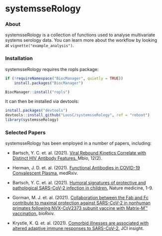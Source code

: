 # systemsseRology

### About
systemsseRology is a collection of functions used to analyse multivariate systems serology data. You can learn more about the workflow by looking at `vignette("example_analysis")`.

### Installation
systemsseRology requires the  ropls package:
``` r
if (!requireNamespace("BiocManager", quietly = TRUE))
    install.packages("BiocManager")

BiocManager::install("ropls")
```
It can then be installed via devtools:
``` r
install.packages("devtools")
devtools::install_github("LoosC/systemsseRology", ref = "reboot")
library(systemsseRology)
```

### Selected Papers
systemsseRology has been employed in a number of papers, including:
* Bartsch, Y. C. et. al. (2021). [Viral Rebound Kinetics Correlate with Distinct HIV Antibody Features. ](https://mbio.asm.org/content/12/2/e00170-21.abstract) Mbio, 12(2).

* Herman, J. D. et. al. (2021). [Functional Antibodies in COVID-19 Convalescent Plasma.]( https://www.medrxiv.org/content/10.1101/2021.03.08.21253157v1) medRxiv.

* Bartsch, Y. C. et. al. (2021). [Humoral signatures of protective and pathological SARS-CoV-2 infection in children.](https://www.nature.com/articles/s41591-021-01263-3) Nature medicine, 1-9.

* Gorman, M. J. et. al. (2021). [Collaboration between the Fab and Fc contribute to maximal protection against SARS-CoV-2 in nonhuman primates following NVX-CoV2373 subunit vaccine with Matrix-M™ vaccination.](https://www.biorxiv.org/content/10.1101/2021.02.05.429759v1.abstract) bioRxiv.

* Krystle, K. Q. et. al. (2021). [Comorbid illnesses are associated with altered adaptive immune responses to SARS-CoV-2.](https://insight.jci.org/articles/view/146242) JCI insight.

